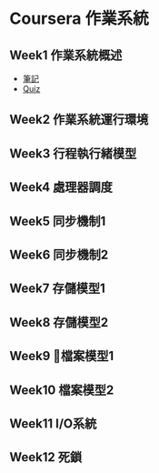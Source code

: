 # Coursera 作業系統

## Week1 作業系統概述

- [筆記](https://cyyeh.github.io/operating-system/#%E7%B0%A1%E4%BB%8B)
- [Quiz](/quiz1.md)

## Week2 作業系統運行環境

## Week3 行程執行緒模型

## Week4 處理器調度

## Week5 同步機制1

## Week6 同步機制2

## Week7 存儲模型1

## Week8 存儲模型2

## Week9 檔案模型1

## Week10 檔案模型2

## Week11 I/O系統

## Week12 死鎖


